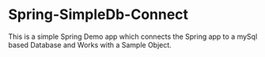 # Spring-SimpleDb-Connect
This is a simple Spring Demo app which connects the Spring app to a mySql based Database and Works with a Sample Object.
